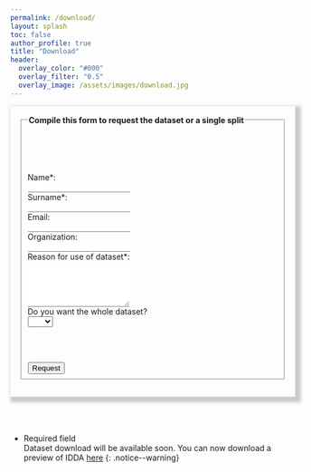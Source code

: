 ```yaml
---
permalink: /download/
layout: splash
toc: false
author_profile: true
title: "Download"
header:
  overlay_color: "#000"
  overlay_filter: "0.5"
  overlay_image: /assets/images/download.jpg
---
```


<script>
function myFunction() {
  var x = document.getElementById("mySelect").value;
  if (x == "yes"){
    document.getElementById("ifYes").style.display = "none";
  }else{
  document.getElementById("ifYes").style.display = "block";
  }
}
</script>

<div style="word-wrap: break-word; width:auto; margin: auto; padding: 16px; box-shadow: 5px 5px 5px 5px #CCCCCC;" >
<form action="mailto:someone@example.com" method="post" enctype="text/plain" style="background: none;">
  <fieldset>
    <legend><b>Compile this form to request the dataset or a single split</b></legend>
    <p><br><br><br></p>
    <label for="fname">Name*:</label><br>
    <input type="text" id="fname" style="border: none; border-bottom: 0.01em solid gray;" required><br>
    <label for="lname">Surname*:</label><br>
    <input type="text" id="lname" style="border: none; border-bottom: 0.01em solid gray;" required><br>
    <label for="email">Email:</label><br>
    <input type="email" id="email*" style="border: none; border-bottom: 0.01em solid gray;" required><br>
    <label for="company">Organization:</label><br>
    <input type="text" id="company" style="border: none; border-bottom: 0.01em solid gray;"><br>
    <label for="reason">Reason for use of dataset*:</label><br>
    <textarea id="reason" style="border: none; border-bottom: 0.01em solid gray;" rows="5" required></textarea><br>
    Do you want the whole dataset?<br>
    <select id="mySelect" onchange="myFunction();" required>
        <option value=""></option>
        <option value="yes">Yes</option>
        <option value="no">No</option>
    </select>
    <p id="demo"></p>
    <div id="ifYes" style="display: none;">
        <p>Create your own scenario</p>
        <div style="width:100%; height:100%;">
            <label for="towns">Town:</label>
            <select name="towns">
                <option value=""></option>
                <option value="town01">Town 01</option>
                <option value="town02">Town 02</option>
                <option value="town03">Town 03</option>
                <option value="town04">Town 04</option>
                <option value="town05">Town 05</option>
                <option value="town06">Town 06</option>
                <option value="town07">Town 07</option>
            </select>
            <br>
            <label for="weather">Weather and illumination condition:</label>
            <select name="weather">
                <option value=""></option>
                <option value="weather1">Clear Noon</option>
                <option value="weather2">Clear Sunset</option>
                <option value="weather3">Hard Rain Noon</option>
            </select>
            <br>
            <label for="viewpoint">Vehicle viewpoint:</label>
            <select name="viewpoint">
                <option value=""></option>
                <option value="audi">Audi TT</option>
                <option value="mustang">Ford Mustang</option>
                <option value="jeep">Jeep Wrangler Rubicon</option>
                <option value="volkswagen">Volkswagen T2</option>
                <option value="bus">Bus</option>
            </select>
            <br>
        </div>
    </div>
    <p><br><br></p>
    <input type="submit" value="Request" class="btn--disabled"/>
  </fieldset>
</form>
</div>
<br>
<br>
<br>

* Required field<br>
Dataset download will be available soon. You can now download a preview of IDDA [here](www.prova.com)
{: .notice--warning}